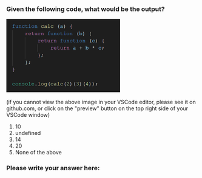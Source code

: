 ### Given the following code, what would be the output?

<img src="images/calc.png" width="300px" alt="" width="50%">

(if you cannot view the above image in your VSCode editor, please see it
on github.com, or click on the "preview" button on the top right side of your VSCode window)

1. 10
2. undefined
3. 14
4. 20
5. None of the above

### Please write your answer here:

